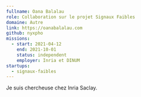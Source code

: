 ```yaml
---
fullname: Oana Balalau
role: Collaboration sur le projet Signaux Faibles
domaine: Autre
link: https://oanabalalau.com
github: nyxpho
missions:
  - start: 2021-04-12
    end: 2021-10-01
    status: independent
    employer: Inria et DINUM
startups:
  - signaux-faibles
---
```


Je suis chercheuse chez Inria Saclay.
